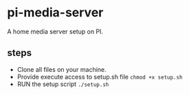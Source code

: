 # pi-media-server
A home media server setup on PI.

## steps
- Clone all files on your machine.
- Provide execute access to setup.sh file `chmod +x setup.sh`
- RUN the setup script `./setup.sh`
